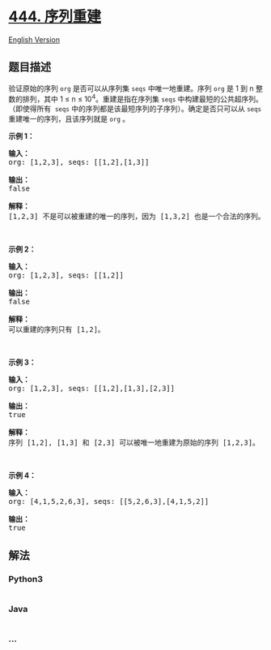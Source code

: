 # [444. 序列重建](https://leetcode-cn.com/problems/sequence-reconstruction)

[English Version](https://cdn.jsdelivr.net/gh/doocs/leetcode@main/solution/0400-0499/0444.Sequence%20Reconstruction/README_EN.md)

## 题目描述

<!-- 这里写题目描述 -->

<p>验证原始的序列&nbsp;<code>org</code>&nbsp;是否可以从序列集&nbsp;<code>seqs</code>&nbsp;中唯一地重建。序列&nbsp;<code>org</code>&nbsp;是 1 到 n 整数的排列，其中 1 &le; n &le; 10<sup>4</sup>。重建是指在序列集 <code>seqs</code> 中构建最短的公共超序列。（即使得所有 &nbsp;<code>seqs</code>&nbsp;中的序列都是该最短序列的子序列）。确定是否只可以从 <code>seqs</code> 重建唯一的序列，且该序列就是 <code>org</code> 。</p>

<p><strong>示例 1：</strong></p>

<pre><strong>输入：</strong>
org: [1,2,3], seqs: [[1,2],[1,3]]

<strong>输出：</strong>
false

<strong>解释：</strong>
[1,2,3] 不是可以被重建的唯一的序列，因为 [1,3,2] 也是一个合法的序列。
</pre>

<p>&nbsp;</p>

<p><strong>示例 2：</strong></p>

<pre><strong>输入：</strong>
org: [1,2,3], seqs: [[1,2]]

<strong>输出：</strong>
false

<strong>解释：</strong>
可以重建的序列只有 [1,2]。
</pre>

<p>&nbsp;</p>

<p><strong>示例 3：</strong></p>

<pre><strong>输入：</strong>
org: [1,2,3], seqs: [[1,2],[1,3],[2,3]]

<strong>输出：</strong>
true

<strong>解释：</strong>
序列 [1,2], [1,3] 和 [2,3] 可以被唯一地重建为原始的序列 [1,2,3]。
</pre>

<p>&nbsp;</p>

<p><strong>示例 4：</strong></p>

<pre><strong>输入：</strong>
org: [4,1,5,2,6,3], seqs: [[5,2,6,3],[4,1,5,2]]

<strong>输出：</strong>
true
</pre>


## 解法

<!-- 这里可写通用的实现逻辑 -->

<!-- tabs:start -->

### **Python3**

<!-- 这里可写当前语言的特殊实现逻辑 -->

```python

```

### **Java**

<!-- 这里可写当前语言的特殊实现逻辑 -->

```java

```

### **...**

```

```

<!-- tabs:end -->
